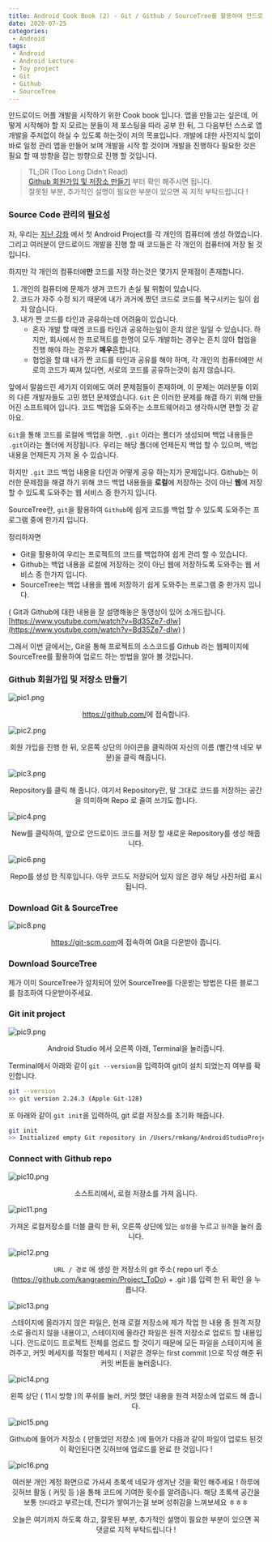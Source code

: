 ```yaml
---
title: Android Cook Book (2) - Git / Github / SourceTree를 활용하여 안드로이드 코드 관리하기
date: 2020-07-25
categories:
 - Android
tags:
 - Android
 - Android Lecture
 - Toy project
 - Git
 - Github
 - SourceTree
---
```


안드로이드 어플 개발을 시작하기 위한 Cook book 입니다. 앱을 만들고는 싶은데, 어떻게 시작해야 할 지 모르는 분들이 제 포스팅을 따라 공부 한 뒤, 그 다음부턴 스스로 앱개발을 주저없이 하실 수 있도록 하는것이 저의 목표입니다. 개발에 대한 사전지식 없이 바로 일정 관리 앱을 만들어 보며 개발을 시작 할 것이며 개발을 진행하다 필요한 것은 필요 할 때 방향을 잡는 방향으로 진행 할 것입니다.

<!-- more -->

> TL;DR (Too Long Didn’t Read)
> <br><a class="nav-link" href="#github-회원가입-및-저장소-만들기"><span class="nav-text">Github 회원가입 및 저장소 만들기</span></a> 부터 확인 해주시면 됩니다.
> <br>잘못된 부분, 추가적인 설명이 필요한 부분이 있으면 꼭 지적 부탁드립니다 !

### Source Code 관리의 필요성

 자, 우리는 [지난 강좌](https://kangraemin.github.io/android/2020/07/23/Make-android-project/) 에서 첫 Android Project를 각 개인의 컴퓨터에 생성 하였습니다. 그리고 여러분이 안드로이드 개발을 진행 할 때 코드들은 각 개인의 컴퓨터에 저장 될 것입니다. 

 하지만 각 개인의 컴퓨터에**만** 코드를 저장 하는것은 몇가지 문제점이 존재합니다.

1. 개인의 컴퓨터에 문제가 생겨 코드가 손실 될 위험이 있습니다. 
2. 코드가 자주 수정 되기 때문에 내가 과거에 짰던 코드로 코드를 복구시키는 일이 쉽지 않습니다. 
3. 내가 짠 코드를 타인과 공유하는데 어려움이 있습니다. 
    - 혼자 개발 할 때엔 코드를 타인과 공유하는일이 흔치 않은 일일 수 있습니다. 하지만, 회사에서 한 프로젝트를 한명이 모두 개발하는 경우는 흔치 않아 협업을 진행 해야 하는 경우가 **매우**흔합니다.
    - 협업을 할 떄 내가 짠 코드를 타인과 공유를 해야 하며, 각 개인의 컴퓨터에만 서로의 코드가 짜져 있다면, 서로의 코드를 공유하는것이 쉽지 않습니다.

앞에서 말씀드린 세가지 이외에도 여러 문제점들이 존재하며, 이 문제는 여러분들 이외의 다른 개발자들도 고민 했던 문제였습니다. `Git` 은 이러한 문제를 해결 하기 위해 만들어진 소프트웨어 입니다. 코드 백업을 도와주는 소프트웨어라고 생각하시면 편할 것 같아요. 

`Git`을 통해 코드를 로컬에 백업을 하면, `.git` 이라는 폴더가 생성되며 백업 내용들은 `.git`이라는 폴더에 저장됩니다. 우리는 해당 폴더에 언제든지 백업 할 수 있으며, 백업 내용을 언제든지 가져 올 수 있습니다. 

하지만 `.git` 코드 백업 내용을 타인과 어떻게 공유 하는지가 문제입니다. Github는 이러한 문제점을 해결 하기 위해 코드 백업 내용들을 **로컬**에 저장하는 것이 아닌 **웹**에 저장할 수 있도록 도와주는 웹 서비스 중 한가지 입니다.

SourceTree란, `git`을 활용하여 `Github`에 쉽게 코드를 백업 할 수 있도록 도와주는 프로그램 중에 한가지 입니다. 

정리하자면

- Git을 활용하여 우리는 프로젝트의 코드를 백업하여 쉽게 관리 할 수 있습니다.
- Github는 백업 내용을 로컬에 저장하는 것이 아닌 웹에 저장하도록 도와주는 웹 서비스 중 한가지 입니다.
- SourceTree는 백업 내용을 웹에 저장하기 쉽게 도와주는 프로그램 중 한가지 입니다.

 ( Git과 Github에 대한 내용을 잘 설명해놓은 동영상이 있어 소개드립니다. [https://www.youtube.com/watch?v=Bd35Ze7-dIw](https://www.youtube.com/watch?v=Bd35Ze7-dIw) )

그래서 이번 글에서는, Git을 통해 프로젝트의 소스코드를 Github 라는 웹페이지에 SourceTree를 활용하여 업로드 하는 방법을 알아 볼 것입니다. 

### Github 회원가입 및 저장소 만들기

![pic1.png](/assets/images/posts/2020-07-25-Git-Github-SourceTree/pic1.png)<center><a href="https://github.com/">https://github.com/</a>에 접속합니다.</center>

![pic2.png](/assets/images/posts/2020-07-25-Git-Github-SourceTree/pic2.png)<center>회원 가입을 진행 한 뒤, 오른쪽 상단의 아이콘을 클릭하여 자신의 이름 (빨간색 네모 부분)을 클릭 해줍니다.</center>

![pic3.png](/assets/images/posts/2020-07-25-Git-Github-SourceTree/pic3.png)<center>Repository를 클릭 해 줍니다. 여기서 Repository란, 말 그대로 코드를 저장하는 공간을 의미하며 Repo 로 줄여 쓰기도 합니다. </center>

![pic4.png](/assets/images/posts/2020-07-25-Git-Github-SourceTree/pic4.png)<center>New를 클릭하여, 앞으로 안드로이드 코드를 저장 할 새로운 Repository를 생성 해줍니다.</center>

![pic6.png](/assets/images/posts/2020-07-25-Git-Github-SourceTree/pic6.png)<center>Repo를 생성 한 직후입니다. 아무 코드도 저장되어 있지 않은 경우 해당 사진처럼 표시됩니다.</center>

### Download Git & SourceTree 

![pic8.png](/assets/images/posts/2020-07-25-Git-Github-SourceTree/pic8.png)<center><a href="https://git-scm.com">https://git-scm.com</a>에 접속하여 Git을 다운받아 줍니다.</center>

### Download SourceTree

제가 이미 SourceTree가 설치되어 있어 SourceTree를 다운받는 방법은 다른 블로그를 참조하여 다운받아주세요. 

### Git init project

![pic9.png](/assets/images/posts/2020-07-25-Git-Github-SourceTree/pic9.png)<center>Android Studio 에서 오른쪽 아래, Terminal을 눌러줍니다.</center>

Terminal에서 아래와 같이 `git --version`을 입력하여 git이 설치 되었는지 여부를 확인합니다.

```bash
git --version
>> git version 2.24.3 (Apple Git-128)
```

또 아래와 같이 `git init`을 입력하여, git 로컬 저장소를 초기화 해줍니다. 

```bash
git init
>> Initialized empty Git repository in /Users/rmkang/AndroidStudioProjects/RaeminToDoApp/.git/
```

### Connect with Github repo

![pic10.png](/assets/images/posts/2020-07-25-Git-Github-SourceTree/pic10.png)<center>소스트리에서, 로컬 저장소를 가져 옵니다.</center>

![pic11.png](/assets/images/posts/2020-07-25-Git-Github-SourceTree/pic11.png)<center>가져온 로컬저장소를 더블 클릭 한 뒤, 오른쪽 상단에 있는 `설정`을 누르고 `원격`을 눌러 줍니다.</center>

![pic12.png](/assets/images/posts/2020-07-25-Git-Github-SourceTree/pic12.png)<center>`URL / 경로` 에 생성 한 저장소의 git 주소( repo url 주소 (https://github.com/kangraemin/Project_ToDo) + .git )를 입력 한 뒤 확인 을 누릅니다.</center>

![pic13.png](/assets/images/posts/2020-07-25-Git-Github-SourceTree/pic13.png)<center>스테이지에 올라가지 않은 파일은, 현재 로컬 저장소에 제가 작업 한 내용 중 원격 저장소로 올리지 않을 내용이고, 스테이지에 올라간 파일은 원격 저장소로 업로드 할 내용입니다. 안드로이드 프로젝트 전체를 업로드 할 것이기 때문에 모든 파일을 스테이지에 올려주고, 커밋 메세지를 적절한 메세지 ( 저같은 경우는 first commit )으로 작성 해준 뒤 커밋 버튼을 눌러줍니다.</center>

![pic14.png](/assets/images/posts/2020-07-25-Git-Github-SourceTree/pic14.png)<center>왼쪽 상단 ( 11시 방향 )의 푸쉬를 눌러, 커밋 했던 내용을 원격 저장소에 업로드 해 줍니다.</center>

![pic15.png](/assets/images/posts/2020-07-25-Git-Github-SourceTree/pic15.png)<center>Github에 들어가 저장소 ( 만들었던 저장소 )에 들어가 다음과 같이 파일이 업로드 된것이 확인된다면 깃허브에 업로드를 완료 한 것입니다 !</center>

![pic16.png](/assets/images/posts/2020-07-25-Git-Github-SourceTree/pic16.png)<center>여러분 개인 계정 화면으로 가셔셔 초록색 네모가 생겨난 것을 확인 해주세요 ! 하루에 깃허브 활동 ( 커밋 등 )을 통해 코드에 기여한 횟수를 알려줍니다. 해당 초록색 공간을 보통 `잔디`라고 부르는데, 잔디가 쌓여가는걸 보며 성취감을 느껴보세요 ㅎㅎㅎ</center>

<center>오늘은 여기까지 하도록 하고, 잘못된 부분, 추가적인 설명이 필요한 부분이 있으면 꼭 댓글로 지적 부탁드립니다 !</center>